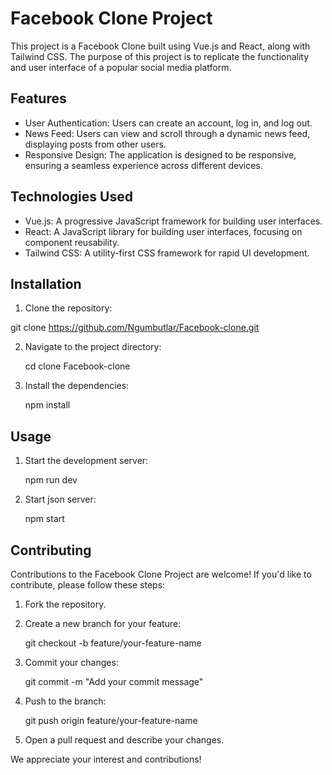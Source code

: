 # Facebook Clone Project

This project is a Facebook Clone built using Vue.js and React, along with Tailwind CSS. The purpose of this project is to replicate the functionality and user interface of a popular social media platform.

## Features

- User Authentication: Users can create an account, log in, and log out.
- News Feed: Users can view and scroll through a dynamic news feed, displaying posts from other users.
- Responsive Design: The application is designed to be responsive, ensuring a seamless experience across different devices.

## Technologies Used

- Vue.js: A progressive JavaScript framework for building user interfaces.
- React: A JavaScript library for building user interfaces, focusing on component reusability.
- Tailwind CSS: A utility-first CSS framework for rapid UI development.

## Installation

1. Clone the repository:

  git clone https://github.com/Ngumbutlar/Facebook-clone.git

2. Navigate to the project directory:

    cd clone Facebook-clone

3. Install the dependencies:

    npm install


## Usage

1. Start the development server:

    npm run dev

2. Start json server:

    npm start


## Contributing

Contributions to the Facebook Clone Project are welcome! If you'd like to contribute, please follow these steps:

1. Fork the repository.

2. Create a new branch for your feature:

    git checkout -b feature/your-feature-name

3. Commit your changes:

    git commit -m "Add your commit message"

4. Push to the branch:

    git push origin feature/your-feature-name

5. Open a pull request and describe your changes.


We appreciate your interest and contributions!